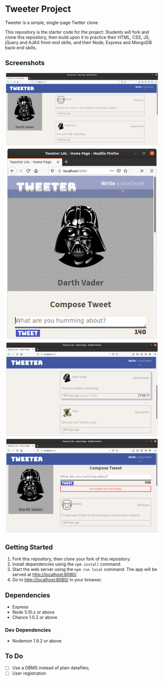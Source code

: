 # Tweeter Project

Tweeter is a simple, single-page Twitter clone.

This repository is the starter code for the project: Students will fork and clone this repository, then build upon it to practice their HTML, CSS, JS, jQuery and AJAX front-end skills, and their Node, Express and MongoDB back-end skills.

## Screenshots
!["Tweeter app on desktop"](https://github.com/tbalmeida/tweeter/blob/master/docs/tweeter-desktop.png)
!["The layout changes on mobile devices"](https://github.com/tbalmeida/tweeter/blob/master/docs/tweeter-mobile.png)
!["Detail of mouse hovering over a tweet box: icons and date are displayed"](https://github.com/tbalmeida/tweeter/blob/master/docs/tweeter-hovering.png)
!["Tweets validation: no empty tweets, and limited to 140 characters"](https://github.com/tbalmeida/tweeter/blob/master/docs/tweeter-validation.png)

## Getting Started

1. Fork this repository, then clone your fork of this repository.
2. Install dependencies using the `npm install` command.
3. Start the web server using the `npm run local` command. The app will be served at <http://localhost:8080/>.
4. Go to <http://localhost:8080/> in your browser.

## Dependencies

- Express
- Node 5.10.x or above
- Chance 1.0.2 or above

### Dev Dependencies 
- Nodemon 1.9.2 or above

## To Do

- [ ] Use a DBMS instead of plain datafiles;
- [ ] User registration